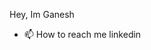 Hey, Im Ganesh

- 📫 How to reach me linkedin

<!---
Tialy/Tialy is a ✨ special ✨ repository because its `README.md` (this file) appears on your GitHub profile.
You can click the Preview link to take a look at your changes.
--->
